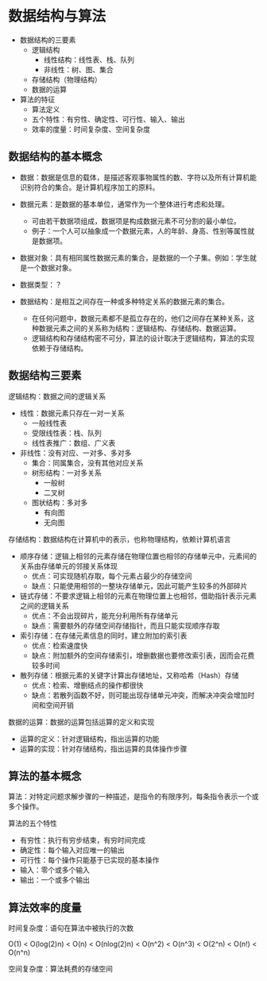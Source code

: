 # 数据结构与算法

- 数据结构的三要素
    - 逻辑结构
        - 线性结构：线性表、栈、队列
        - 非线性：树、图、集合
    - 存储结构（物理结构）
    - 数据的运算
-  算法的特征
    - 算法定义
    - 五个特性：有穷性、确定性、可行性、输入、输出
    - 效率的度量：时间复杂度、空间复杂度

## 数据结构的基本概念

- 数据：数据是信息的载体，是描述客观事物属性的数、字符以及所有计算机能识别符合的集合。是计算机程序加工的原料。

- 数据元素：是数据的基本单位，通常作为一个整体进行考虑和处理。
    - 可由若干数据项组成，数据项是构成数据元素不可分割的最小单位。
    - 例子：一个人可以抽象成一个数据元素，人的年龄、身高、性别等属性就是数据项。

- 数据对象：具有相同属性数据元素的集合，是数据的一个子集。例如：学生就是一个数据对象。

- 数据类型：？

- 数据结构：是相互之间存在一种或多种特定关系的数据元素的集合。
    - 在任何问题中，数据元素都不是孤立存在的，他们之间存在某种关系，这种数据元素之间的关系称为结构：逻辑结构、存储结构、数据运算。
    - 逻辑结构和存储结构密不可分，算法的设计取决于逻辑结构，算法的实现依赖于存储结构。

## 数据结构三要素

逻辑结构：数据之间的逻辑关系
- 线性：数据元素只存在一对一关系
    - 一般线性表
    - 受限线性表：栈、队列
    - 线性表推广：数组、广义表
- 非线性：没有对应、一对多、多对多
    - 集合：同属集合，没有其他对应关系
    - 树形结构：一对多关系
        - 一般树
        - 二叉树
    - 图状结构：多对多
        - 有向图
        - 无向图

存储结构：数据结构在计算机中的表示，也称物理结构，依赖计算机语言
- 顺序存储：逻辑上相邻的元素存储在物理位置也相邻的存储单元中，元素间的关系由存储单元的邻接关系体现
    - 优点：可实现随机存取，每个元素占最少的存储空间
    - 缺点：只能使用相邻的一整块存储单元，因此可能产生较多的外部碎片
- 链式存储：不要求逻辑上相邻的元素在物理位置上也相邻，借助指针表示元素之间的逻辑关系
    - 优点：不会出现碎片，能充分利用所有存储单元
    - 缺点：需要额外的存储空间存储指针，而且只能实现顺序存取
- 索引存储：在存储元素信息的同时，建立附加的索引表
    - 优点：检索速度快
    - 缺点：附加额外的空间存储索引，增删数据也要修改索引表，因而会花费较多时间
- 散列存储：根据元素的关键字计算出存储地址，又称哈希（Hash）存储
    - 优点：检索、增删结点的操作都很快
    - 缺点：若散列函数不好，则可能出现存储单元冲突，而解决冲突会增加时间和空间开销

数据的运算：数据的运算包括运算的定义和实现
- 运算的定义：针对逻辑结构，指出运算的功能
- 运算的实现：针对存储结构，指出运算的具体操作步骤

## 算法的基本概念

算法：对特定问题求解步骤的一种描述，是指令的有限序列，每条指令表示一个或多个操作。

算法的五个特性
- 有穷性：执行有穷步结束，有穷时间完成
- 确定性：每个输入对应唯一的输出
- 可行性：每个操作只能基于已实现的基本操作
- 输入：零个或多个输入
- 输出：一个或多个输出

## 算法效率的度量

时间复杂度：语句在算法中被执行的次数

O(1) < O(log(2)n) < O(n) < O(nlog(2)n) < O(n^2) < O(n^3) < O(2^n) < O(n!) < O(n^n)

空间复杂度：算法耗费的存储空间